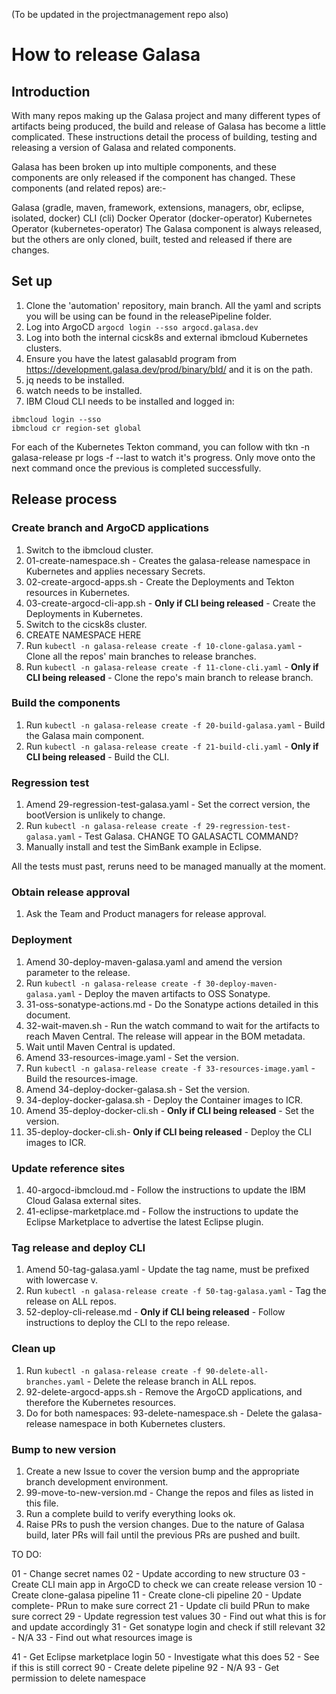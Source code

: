 (To be updated in the projectmanagement repo also)

# How to release Galasa


## Introduction
With many repos making up the Galasa project and many different types of artifacts being produced, the build and release of Galasa has become a little complicated. These instructions detail the process of building, testing and releasing a version of Galasa and related components.

Galasa has been broken up into multiple components, and these components are only released if the component has changed. These components (and related repos) are:-

Galasa (gradle, maven, framework, extensions, managers, obr, eclipse, isolated, docker)
CLI (cli)
Docker Operator (docker-operator)
Kubernetes Operator (kubernetes-operator)
The Galasa component is always released, but the others are only cloned, built, tested and released if there are changes.


## Set up

1. Clone the 'automation' repository, main branch. All the yaml and scripts you will be using can be found in the releasePipeline folder.
1. Log into ArgoCD `argocd login --sso argocd.galasa.dev`
1. Log into both the internal cicsk8s and external ibmcloud Kubernetes clusters.
1. Ensure you have the latest galasabld program from https://development.galasa.dev/prod/binary/bld/ and it is on the path.
1. jq needs to be installed.
1. watch needs to be installed.
6. IBM Cloud CLI needs to be installed and logged in:
```
ibmcloud login --sso
ibmcloud cr region-set global
```

For each of the Kubernetes Tekton command, you can follow with tkn -n galasa-release pr logs -f --last to watch it's progress. Only move onto the next command once the previous is completed successfully.


## Release process

### Create branch and ArgoCD applications

1. Switch to the ibmcloud cluster.
1. 01-create-namespace.sh - Creates the galasa-release namespace in Kubernetes and applies necessary Secrets.
1. 02-create-argocd-apps.sh - Create the Deployments and Tekton resources in Kubernetes.
1. 03-create-argocd-cli-app.sh - **Only if CLI being released** - Create the Deployments in Kubernetes.
1. Switch to the cicsk8s cluster.
1. CREATE NAMESPACE HERE
1. Run `kubectl -n galasa-release create -f 10-clone-galasa.yaml` - Clone all the repos' main branches to release branches.
1. Run `kubectl -n galasa-release create -f 11-clone-cli.yaml` - **Only if CLI being released** - Clone the repo's main branch to release branch.
<!-- 1. Run `kubectl -n galasa-release create -f 12-clone-docker-operator.yaml` - **Only if Docker Operator being released** - Clone the repo's main branch to release branch.
1. Run `kubectl -n galasa-release create -f 13-clone-kubernetes-operator.yaml` - **Only if Kubernetes Operator being released** - Clone the repo's main branch to release branch. -->

### Build the components

1. Run `kubectl -n galasa-release create -f 20-build-galasa.yaml` - Build the Galasa main component.
1. Run `kubectl -n galasa-release create -f 21-build-cli.yaml` - **Only if CLI being released** - Build the CLI.
<!-- 1. Run `kubectl -n galasa-release create -f 22-build-docker-operator.yaml` - **Only if Docker Operator being released** - Build the Docker Operator.
1. Run `kubectl -n galasa-release create -f 23-build-kubernetes-operator.yaml` - **Only if Kubernetes Operator being released** - Build the Kubernetes Operator. -->

### Regression test

1. Amend 29-regression-test-galasa.yaml - Set the correct version, the bootVersion is unlikely to change.
1. Run `kubectl -n galasa-release create -f 29-regression-test-galasa.yaml` - Test Galasa.
CHANGE TO GALASACTL COMMAND?
1. Manually install and test the SimBank example in Eclipse.

All the tests must past, reruns need to be managed manually at the moment.

### Obtain release approval

1. Ask the Team and Product managers for release approval.

### Deployment

1. Amend 30-deploy-maven-galasa.yaml and amend the version parameter to the release.
1. Run `kubectl -n galasa-release create -f 30-deploy-maven-galasa.yaml` - Deploy the maven artifacts to OSS Sonatype.
1. 31-oss-sonatype-actions.md - Do the Sonatype actions detailed in this document.
1. 32-wait-maven.sh - Run the watch command to wait for the artifacts to reach Maven Central. The release will appear in the BOM metadata.
1. Wait until Maven Central is updated.
1. Amend 33-resources-image.yaml - Set the version.
1. Run `kubectl -n galasa-release create -f 33-resources-image.yaml` - Build the resources-image.
1. Amend 34-deploy-docker-galasa.sh - Set the version.
1. 34-deploy-docker-galasa.sh - Deploy the Container images to ICR.
1. Amend 35-deploy-docker-cli.sh - **Only if CLI being released** - Set the version.
1. 35-deploy-docker-cli.sh- **Only if CLI being released** - Deploy the CLI images to ICR.
<!-- 1. Amend 36-deploy-docker-docker-operator.sh - **Only if Docker Operator being released** - Set the version.
1. 36-deploy-docker-docker-operator.sh - **Only if Docker Operator being released** - Deploy the Docker Operator images to ICR.
1. Amend 37-deploy-docker-kubernetes-operator.sh - **Only if Kubernetes Operator being released** - Set the version.
1. 37-deploy-docker-kubernetes-operator.sh - **Only if Kubernetes Operator being released** - Deploy the Kubernetes Operator images to ICR. -->

### Update reference sites

1. 40-argocd-ibmcloud.md - Follow the instructions to update the IBM Cloud Galasa external sites.
1. 41-eclipse-marketplace.md - Follow the instructions to update the Eclipse Marketplace to advertise the latest Eclipse plugin.

### Tag release and deploy CLI

1. Amend 50-tag-galasa.yaml - Update the tag name, must be prefixed with lowercase v.
1. Run `kubectl -n galasa-release create -f 50-tag-galasa.yaml` - Tag the release on ALL repos.
1. 52-deploy-cli-release.md - **Only if CLI being released** - Follow instructions to deploy the CLI to the repo release.

### Clean up

1. Run `kubectl -n galasa-release create -f 90-delete-all-branches.yaml` - Delete the release branch in ALL repos.
1. 92-delete-argocd-apps.sh - Remove the ArgoCD applications, and therefore the Kubernetes resources.
1. Do for both namespaces: 93-delete-namespace.sh - Delete the galasa-release namespace in both Kubernetes clusters.

### Bump to new version

1. Create a new Issue to cover the version bump and the appropriate branch development environment.
1. 99-move-to-new-version.md - Change the repos and files as listed in this file.
1. Run a complete build to verify everything looks ok.
1. Raise PRs to push the version changes. Due to the nature of Galasa build, later PRs will fail until the previous PRs are pushed and built.




TO DO:

01 - Change secret names
02 - Update according to new structure
03 - Create CLI main app in ArgoCD to check we can create release version
10 - Create clone-galasa pipeline
11 - Create clone-cli pipeline
20 - Update complete- PRun to make sure correct
21 - Update cli build PRun to make sure correct
29 - Update regression test values
30 - Find out what this is for and update accordingly
31 - Get sonatype login and check if still relevant
32 - N/A
33 - Find out what resources image is
<!-- 34 - Update container registry and image names -->
<!-- 35 - Same as above -->
<!-- 40 - N/A -->
41 - Get Eclipse marketplace login
50 - Investigate what this does
52 - See if this is still correct
90 - Create delete pipeline
92 - N/A
93 - Get permission to delete namespace
